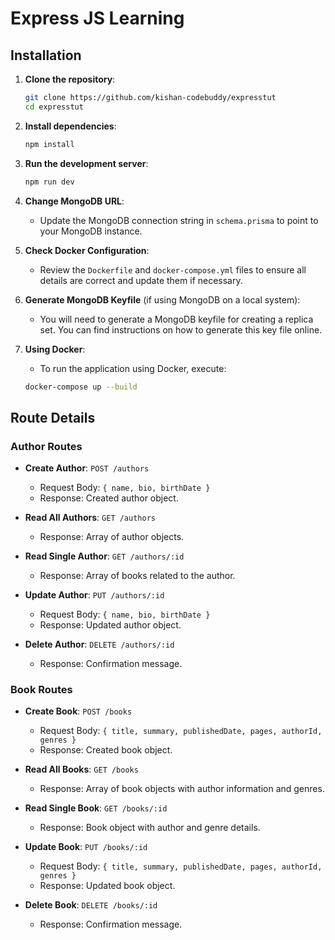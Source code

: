 # Express JS Learning

## Installation

1. **Clone the repository**:
   ```bash
   git clone https://github.com/kishan-codebuddy/expresstut
   cd expresstut
   ```

2. **Install dependencies**:
   ```bash
   npm install
   ```

3. **Run the development server**:
   ```bash
   npm run dev
   ```

4. **Change MongoDB URL**:
   - Update the MongoDB connection string in `schema.prisma` to point to your MongoDB instance.

5. **Check Docker Configuration**:
   - Review the `Dockerfile` and `docker-compose.yml` files to ensure all details are correct and update them if necessary.

6. **Generate MongoDB Keyfile** (if using MongoDB on a local system):
   - You will need to generate a MongoDB keyfile for creating a replica set. You can find instructions on how to generate this key file online.

7. **Using Docker**:
   - To run the application using Docker, execute:
   ```bash
   docker-compose up --build
   ```

## Route Details

### Author Routes

- **Create Author**: `POST /authors`
  - Request Body: `{ name, bio, birthDate }`
  - Response: Created author object.

- **Read All Authors**: `GET /authors`
  - Response: Array of author objects.

- **Read Single Author**: `GET /authors/:id`
  - Response: Array of books related to the author.

- **Update Author**: `PUT /authors/:id`
  - Request Body: `{ name, bio, birthDate }`
  - Response: Updated author object.

- **Delete Author**: `DELETE /authors/:id`
  - Response: Confirmation message.

### Book Routes

- **Create Book**: `POST /books`
  - Request Body: `{ title, summary, publishedDate, pages, authorId, genres }`
  - Response: Created book object.

- **Read All Books**: `GET /books`
  - Response: Array of book objects with author information and genres.

- **Read Single Book**: `GET /books/:id`
  - Response: Book object with author and genre details.

- **Update Book**: `PUT /books/:id`
  - Request Body: `{ title, summary, publishedDate, pages, authorId, genres }`
  - Response: Updated book object.

- **Delete Book**: `DELETE /books/:id`
  - Response: Confirmation message.
